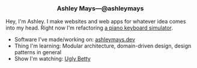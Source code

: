 <h3 align="center">Ashley Mays&mdash;@ashleymays</h3>

Hey, I'm Ashley. I make websites and web apps for whatever idea comes into my head. Right now I'm refactoring [a piano keyboard simulator](https://github.com/ashleymays/piano-keyboard-simulator).

<ul>
  <li>
    Software I've made/working on: <a href="https://ashleymays.dev">ashleymays.dev</a>
  </li>
  <li>
    Thing I'm learning: Modular architecture, domain-driven design, design patterns in general
  </li>
  <li>
    Show I'm watching: <a href="https://www.imdb.com/title/tt0805669/">Ugly Betty</a>
  </li>
</ul>
